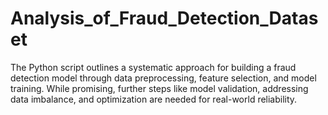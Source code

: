 # Analysis_of_Fraud_Detection_Dataset
 The Python script outlines a systematic approach for building a fraud detection model through data preprocessing, feature selection, and model training. While promising, further steps like model validation, addressing data imbalance, and optimization are needed for real-world reliability.
